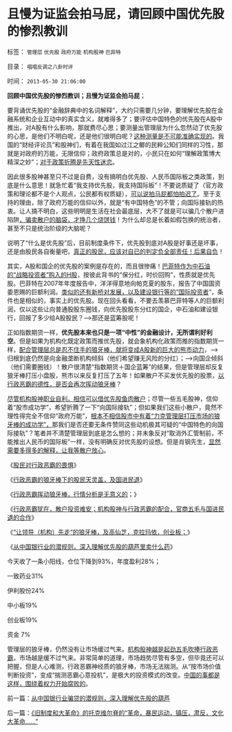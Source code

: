 # 且慢为证监会拍马屁，请回顾中国优先股的惨烈教训

标签： `管理层` `优先股` `政府万能` `机构股神` `巴菲特` 

目录： `唱唱反调之八卦时评`

时间： `2013-05-30 21:06:00`

**回顾中国优先股的惨烈教训；且慢为证监会拍马屁**；

要背诵优先股的“金融辞典中的名词解释”，大约只需要几分钟，要理解优先股在金融系统和企业互动中的真实含义，就难得多了；要评估中国特色的优先股在A股中推出，对A股有什么影响，那就费尽心思；要测量出管理层为什么忽然动了优先股的心思，是他们不明白呢，还是他们很明白呢？[这种测量是不可能准确实现的](../../../2013/5/2/数学可以模拟“不可测”，但不能预测“人权利益”.md)。我国的“财经评论员”和股神们，有着在我国如过江之鲫的民粹公知们同样的习性，那就是对政府的万能，无限信仰；政府政策总是对的，小民只在如何“理解政策博大精深之妙”；[对于政策折腾是先天性迷恋](../../../2012/5/7/证监会可以“挽国企将倾之大厦”吗？.md)。

因此很多股神甚至只不过是自费，没有搞明白优先股、人民币国际板之类政策，到底是什么意思！就急忙着“我支持优先股，我支持国际板”！不要说质疑了（官方政策和理论都不是个人观点，公民都有权质疑），[可以说拍马屁都怕拍迟了](../../../2011/6/29/忠告五毛型股民不要拉皮条.md)。至于支持的理由，除了政府万能的信仰以外，就是“有中国特色”的不管；向国际接轨的热衷。让人搞不明白，这些明明是生活在社会最底层，大不了就是可以骗几个散户进陷阱[，骗卖散户的脑袋，才挣几个烧饼钱](../../../2012/7/19/很多公众仍然欣赏股神和公害的“良心”.md)！为什么却总是长着如假包换的统治者，甚至不只是统治阶级的大脑呢？

说明了“什么是优先股”后，目前制度条件下，优先股到底对A股是好事还是坏事，还是由股民各自衡量吧，[真正的股民，应该对自已的判定负全部责任！后果自负](../../../2010/10/10/个人主义心证允许创造性体验：意淫合法！.md)！

其实，A股和国企的优先股的案例是存在的，而且很惨痛！[巴菲特作为中石油的“战略投资者”购入的H股](../../../2011/9/2/巴菲特主营高利贷,已经十年了!.md)，按彼此背书的“保分红，时价回购”，性质就是优先股。巴菲特在2007年年度报告中，洋洋得意地向帕克夏的股东，报告了中国国资委恩赐的巨额利润。[类似的还有新桥对发展，以及建设银行等的“国际投资者](../../../2007/9/2/外资饕餮国有银行改制疯赚10000亿.md)”，条件也是相似的，事实上的优先股。现在回头看看，不要去羡慕巴菲特等人的巨额利润，仅以这些让向普通股股东圈钱，向优先股股东分红的国企，中石油和建设银行，回报了多少给A股股民？——>那还是蓝筹股呢！

正如指数期货一样，**优先股本来也只是一项“中性”的金融设计，无所谓利好利空**。但是如果为机构化既定政策而推优先股，就会象机构化政策而推的指数期货一样，[配合管理层总是忍不住手的狼牙棒，就将变成A股新的巨大的熊市动力](../../../2013/5/24/行政恶霸挥动狼牙棒，技术分析将毫无意义.md)，——>归根到底仍然是向金融垄断机构倾斜（他们希望赚无风险的分红）；——>向国企倾斜（他们需要圈钱）！散户很清楚“指数期货＋国企蓝筹”的结果，但是管理层却反复狼牙棒打压小盘股，熊市以来反复打压了五年！如果散户不买发优先股的股票，[以行政恶霸的德性，是否会再次挥动狼牙棒](../../../2013/5/29/“让领导（机构）先走”的狼牙棒，高仙芝，克拉玛依，创业板；.md)？

[尽管机构股神职业自利，相信可以借优先股鱼肉散户](../../../2012/1/10/股民自已不反对股市谷物法，无人会替股民反对.md)；尽管一些五毛股神，信仰着“股市成功学”，希望折腾了一下“向国际接轨”；但如果我们这些小散户，竟然不理性得完全不信仰“政府万能”，[根本不相信股市中有着“力克管理层打压市场的狼牙棒的成功学”，](../../../2011/12/16/在毒气室里夸耀屏气功夫的资深股神.md)那我们是否还要无条件赞同这些动机极其可疑的“中国特色的向国际接轨”？笔者并不清楚管理层到底是怎么想的；并未象反对“取消外汇管制前，不能推出人民币的国际板”一样，没有明确反对优先股的设想。但是肖钢先生，[显然需要多得多的解释，让我等散户放心](../../../2013/5/28/行政恶霸犹在，散户投资难安.md)。

《[股民对行政恶霸的畏惧](../../../2013/5/22/股民对行政恶霸的畏惧.md)》

《[行政恶霸的狼牙棒下的股民天灵盖，及国进民退](../../../2013/5/23/行政恶霸的狼牙棒下的股民天灵盖，及国进民退.md)》

《[行政恶霸挥动狼牙棒，行情分析是无意义的](../../../2013/5/24/行政恶霸挥动狼牙棒，技术分析将毫无意义.md)；》

《[行政恶霸犹在，散户投资难安；机构股神与行政恶霸的配合，官商五毛与国进民退的合作](../../../2013/5/28/行政恶霸犹在，散户投资难安.md)》

《[“让领导（机构）先走”的狼牙棒，及高仙芝，克拉玛依，创业板；](../../../2013/5/29/“让领导（机构）先走”的狼牙棒，高仙芝，克拉玛依，创业板；.md)》

《[从中国银行业的潜规则，深入理解优先股的葫芦里卖什么药](../../../2013/5/30/从中国银行业骗贷的潜规则，深入理解优先股的葫芦.md)》

今天收了一条小阳线，仓位下降到93%，年度盈利28%；

一致药业31%

伊利股份24%

中小板19%

创业板19%

资金 7%

管理层的狼牙棒，仍然没有让市场缓过气来。[机构股神越是起劲五毛吹捧行政恶霸](../../../2013/5/23/行政恶霸的狼牙棒下的股民天灵盖，及国进民退.md)，市场越是缓不过气来。非常简单的道理，市场趋势尽管有多空，但毕竟还可以把握，但是人心难测，行政恶霸神经质的狼牙棒，市场无法揣测。从“按市场价值判断投资”，变成“揣测恶霸心意投机”，是极大的投资模式的改变。[中国的事都是这样，围绕着权力开始腐败的](../../../2013/5/27/潜规则，中国特色，以及国际接轨的常识.md)。



前一篇：[从中国银行业骗贷的潜规则，深入理解优先股的葫芦](../../../2013/5/30/从中国银行业骗贷的潜规则，深入理解优先股的葫芦.md)

后一篇：[《旧制度和大革命》的托克维尔脊的“革命，暴民运动，镇压，肃反，文化大革命……”](../../../2013/5/31/《旧制度和大革命》的托克维尔脊的“革命，暴民运动，镇压，肃反，文化大革命……”.md)